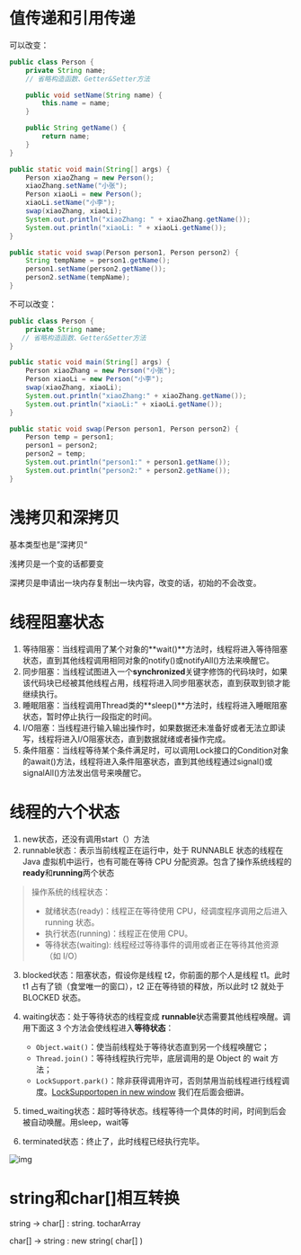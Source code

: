 # 值传递和引用传递

可以改变：

```java
public class Person {
    private String name;
    // 省略构造函数、Getter&Setter方法

    public void setName(String name) {
        this.name = name;
    }

    public String getName() {
        return name;
    }
}

public static void main(String[] args) {
    Person xiaoZhang = new Person();
    xiaoZhang.setName("小张");
    Person xiaoLi = new Person();
    xiaoLi.setName("小李");
    swap(xiaoZhang, xiaoLi);
    System.out.println("xiaoZhang: " + xiaoZhang.getName());
    System.out.println("xiaoLi: " + xiaoLi.getName());
}

public static void swap(Person person1, Person person2) {
    String tempName = person1.getName();
    person1.setName(person2.getName());
    person2.setName(tempName);
}
```

不可以改变：

```java
public class Person {
    private String name;
   // 省略构造函数、Getter&Setter方法
}

public static void main(String[] args) {
    Person xiaoZhang = new Person("小张");
    Person xiaoLi = new Person("小李");
    swap(xiaoZhang, xiaoLi);
    System.out.println("xiaoZhang:" + xiaoZhang.getName());
    System.out.println("xiaoLi:" + xiaoLi.getName());
}

public static void swap(Person person1, Person person2) {
    Person temp = person1;
    person1 = person2;
    person2 = temp;
    System.out.println("person1:" + person1.getName());
    System.out.println("person2:" + person2.getName());
}

```

# 浅拷贝和深拷贝

基本类型也是”深拷贝“

浅拷贝是一个变的话都要变

深拷贝是申请出一块内存复制出一块内容，改变的话，初始的不会改变。

# 线程阻塞状态

1. 等待阻塞：当线程调用了某个对象的**wait()**方法时，线程将进入等待阻塞状态，直到其他线程调用相同对象的notify()或notifyAll()方法来唤醒它。
2. 同步阻塞：当线程试图进入一个**synchronized**关键字修饰的代码块时，如果该代码块已经被其他线程占用，线程将进入同步阻塞状态，直到获取到锁才能继续执行。
3. 睡眠阻塞：当线程调用Thread类的**sleep()**方法时，线程将进入睡眠阻塞状态，暂时停止执行一段指定的时间。
4. I/O阻塞：当线程进行输入输出操作时，如果数据还未准备好或者无法立即读写，线程将进入I/O阻塞状态，直到数据就绪或者操作完成。
5. 条件阻塞：当线程等待某个条件满足时，可以调用Lock接口的Condition对象的await()方法，线程将进入条件阻塞状态，直到其他线程通过signal()或signalAll()方法发出信号来唤醒它。

# 线程的六个状态

1. new状态，还没有调用start（）方法
2. runnable状态：表示当前线程正在运行中，处于 RUNNABLE 状态的线程在 Java 虚拟机中运行，也有可能在等待 CPU 分配资源。包含了操作系统线程的**ready**和**running**两个状态

> 操作系统的线程状态：
>
> - 就绪状态(ready)：线程正在等待使用 CPU，经调度程序调用之后进入 running 状态。
> - 执行状态(running)：线程正在使用 CPU。
> - 等待状态(waiting): 线程经过等待事件的调用或者正在等待其他资源（如 I/O）

3. blocked状态：阻塞状态，假设你是线程 t2，你前面的那个人是线程 t1。此时 t1 占有了锁（食堂唯一的窗口），t2 正在等待锁的释放，所以此时 t2 就处于 BLOCKED 状态。
4. waiting状态：处于等待状态的线程变成 **runnable**状态需要其他线程唤醒。调用下面这 3 个方法会使线程进入**等待状态**：
   - `Object.wait()`：使当前线程处于等待状态直到另一个线程唤醒它；
   - `Thread.join()`：等待线程执行完毕，底层调用的是 Object 的 wait 方法；
   - `LockSupport.park()`：除非获得调用许可，否则禁用当前线程进行线程调度。[LockSupportopen in new window](https://javabetter.cn/thread/LockSupport.html) 我们在后面会细讲。

5. timed_waiting状态：超时等待状态。线程等待一个具体的时间，时间到后会被自动唤醒。用sleep，wait等
6. terminated状态：终止了，此时线程已经执行完毕。

![img](https://raw.githubusercontent.com/kakarotto007/final/master/thread-state-and-method-20230829143200.png)

# string和char[]相互转换

string -> char[] : string. tocharArray

char[] -> string : new string( char[] )